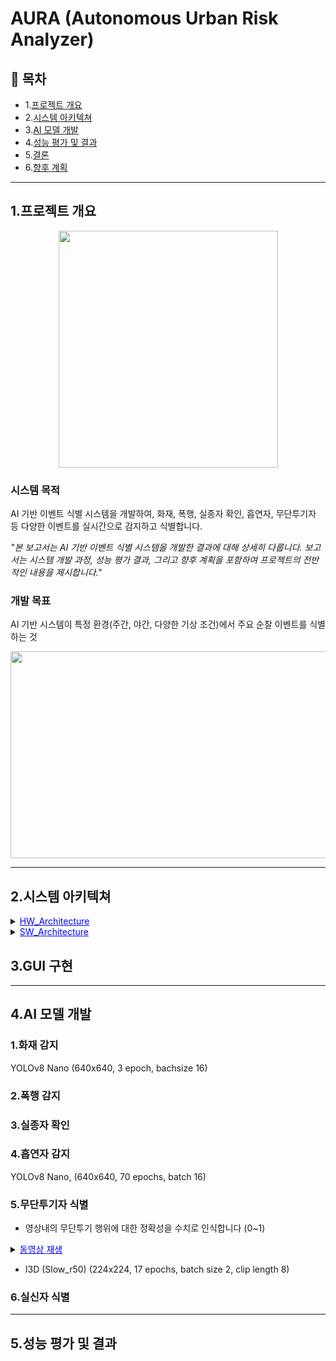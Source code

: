 ​AURA (Autonomous Urban Risk Analyzer)
=============

## 📖 목차

* 1.[프로젝트 개요](#프로젝트-개요)
* 2.[시스템 아키텍쳐](#시스템-아키텍쳐)
* 3.[AI 모델 개발](#AI-모델-개발)
* 4.[성능 평가 및 결과](#성능-평가-및-결과)
* 5.[결론](#결론)
* 6.[향후 계획](#향후-계획)

***

## 1.프로젝트 개요

<p align="center">
  <img width="351" height="379" src="https://github.com/user-attachments/assets/f1b22e6b-c014-4598-a939-6db46ee2cf55" />
</p>

### 시스템 목적
AI 기반 이벤트 식별 시스템을 개발하여, 화재, 폭행, 실종자 확인, 흡연자, 무단투기자 등 다양한 이벤트를 실시간으로 감지하고 식별합니다.

*"본 보고서는 AI 기반 이벤트 식별 시스템을 개발한 결과에 대해 상세히 다룹니다. 보고서는 시스템 개발 과정, 성능 평가 결과, 그리고 향후 계획을 포함하여 프로젝트의 전반적인 내용을 제시합니다."*

### 개발 목표
AI 기반 시스템이 특정 환경(주간, 야간, 다양한 기상 조건)에서 주요 순찰 이벤트를 식별하는 것
<p align="center">
  <img width="1038" height="331" src="https://github.com/user-attachments/assets/9dbeff63-9ee8-4c4c-9853-a937750876d7" />
</p>

***

## 2.시스템 아키텍쳐
<details>
  <summary><span style="color:blue; text-decoration:underline; cursor:pointer;">HW_Architecture</span></summary>
  <p align="center">
    <img width="600" src="https://github.com/user-attachments/assets/ae5db6d8-959a-46bc-8638-1745565d26ca" />
  </p>
</details>

<details>
  <summary><span style="color:blue; text-decoration:underline; cursor:pointer;">SW_Architecture</span></summary>
  <p align="center">
    <img width="600" src="https://github.com/user-attachments/assets/a89ce0e3-d57c-4bf3-b77c-8b2300b57b5f" />
  </p>
</details>


## 3.GUI 구현



***

## 4.AI 모델 개발

### 1.화재 감지
YOLOv8 Nano (640x640, 3 epoch, bachsize 16)
### 2.폭행 감지

### 3.실종자 확인

### 4.흡연자 감지
YOLOv8 Nano, (640x640, 70 epochs, batch 16)

### 5.무단투기자 식별
* 영상내의 무단투기 행위에 대한 정확성을 수치로 인식합니다 (0~1)
<details>
  <summary><span style="color:blue; text-decoration:underline; cursor:pointer;">동영상 재생</span></summary>
  <p align="center">
    <img width="991" height="563" alt="image" src="https://github.com/user-attachments/assets/3b7c6519-7e44-457f-9d2c-0e1915c06530" />
  </p>
</details>

* I3D (Slow_r50) (224x224, 17 epochs, batch size 2, clip length 8)

### 6.실신자 식별

***


## 5.성능 평가 및 결과


